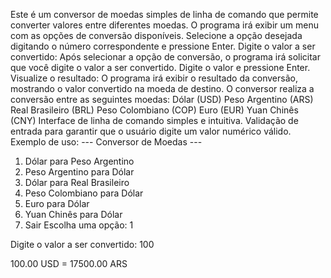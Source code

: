 Este é um conversor de moedas simples de linha de comando que permite converter valores entre diferentes moedas.
O programa irá exibir um menu com as opções de conversão disponíveis.
Selecione a opção desejada digitando o número correspondente e pressione Enter.
Digite o valor a ser convertido:
Após selecionar a opção de conversão, o programa irá solicitar que você digite o valor a ser convertido.
Digite o valor e pressione Enter.
Visualize o resultado:
O programa irá exibir o resultado da conversão, mostrando o valor convertido na moeda de destino.
O conversor realiza a conversão entre as seguintes moedas:
Dólar (USD)
Peso Argentino (ARS)
Real Brasileiro (BRL)
Peso Colombiano (COP)
Euro (EUR)
Yuan Chinês (CNY)
Interface de linha de comando simples e intuitiva.
Validação de entrada para garantir que o usuário digite um valor numérico válido.
Exemplo de uso:
--- Conversor de Moedas ---
1. Dólar para Peso Argentino
2. Peso Argentino para Dólar
3. Dólar para Real Brasileiro
4. Peso Colombiano para Dólar
5. Euro para Dólar
6. Yuan Chinês para Dólar
7. Sair
Escolha uma opção: 1

Digite o valor a ser convertido: 100

100.00 USD = 17500.00 ARS

